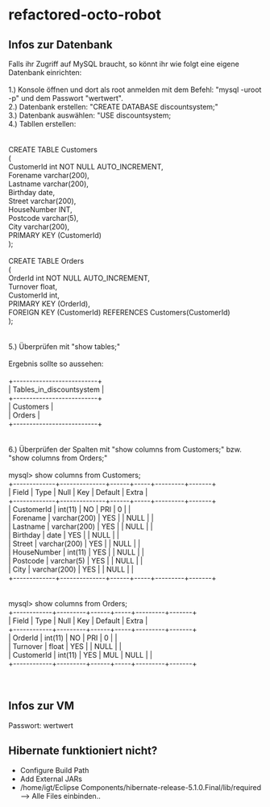 # refactored-octo-robot

## Infos zur Datenbank
Falls ihr Zugriff auf MySQL braucht, so könnt ihr wie folgt eine eigene Datenbank einrichten:
<br/><br/>
1.) Konsole öffnen und dort als root anmelden mit dem Befehl: "mysql -uroot -p" und dem Passwort "wertwert".<br/>
2.) Datenbank erstellen: "CREATE DATABASE discountsystem;"<br/>
3.) Datenbank auswählen: "USE discountsystem;<br/>
4.) Tabllen erstellen:<br/>
<br/><br/>
CREATE TABLE Customers<br/>
(<br/>
CustomerId int NOT NULL AUTO_INCREMENT,<br/>
Forename varchar(200),<br/>
Lastname varchar(200),<br/>
Birthday date,<br/>
Street varchar(200),<br/>
HouseNumber INT,<br/>
Postcode varchar(5),<br/>
City varchar(200),<br/>
PRIMARY KEY (CustomerId)<br/>
);
<br/><br/>
CREATE TABLE Orders<br/>
(<br/>
OrderId int NOT NULL AUTO_INCREMENT,<br/>
Turnover float,<br/>
CustomerId int,<br/>
PRIMARY KEY (OrderId), <br/>
FOREIGN KEY (CustomerId) REFERENCES Customers(CustomerId)<br/>
);<br/>
<br/><br/>
5.) Überprüfen mit "show tables;"
<br/><br/>
Ergebnis sollte so aussehen:
<br/><br/>
+--------------------------+<br/>
| Tables_in_discountsystem |<br/>
+--------------------------+<br/>
| Customers                |<br/>
| Orders                   |<br/>
+--------------------------+<br/>
<br/><br/>
6.) Überprüfen der Spalten mit "show columns from Customers;" bzw. "show columns from Orders;"
<br/><br/>
mysql> show columns from Customers;<br/>
+-------------+--------------+------+-----+---------+-------+<br/>
| Field       | Type         | Null | Key | Default | Extra |<br/>
+-------------+--------------+------+-----+---------+-------+<br/>
| CustomerId  | int(11)      | NO   | PRI | 0       |       |<br/>
| Forename    | varchar(200) | YES  |     | NULL    |       |<br/>
| Lastname    | varchar(200) | YES  |     | NULL    |       |<br/>
| Birthday    | date         | YES  |     | NULL    |       |<br/>
| Street      | varchar(200) | YES  |     | NULL    |       |<br/>
| HouseNumber | int(11)      | YES  |     | NULL    |       |<br/>
| Postcode    | varchar(5)   | YES  |     | NULL    |       |<br/>
| City        | varchar(200) | YES  |     | NULL    |       |<br/>
+-------------+--------------+------+-----+---------+-------+<br/>
<br/><br/>
mysql> show columns from Orders;<br/>
+------------+---------+------+-----+---------+-------+<br/>
| Field      | Type    | Null | Key | Default | Extra |<br/>
+------------+---------+------+-----+---------+-------+<br/>
| OrderId    | int(11) | NO   | PRI | 0       |       |<br/>
| Turnover   | float   | YES  |     | NULL    |       |<br/>
| CustomerId | int(11) | YES  | MUL | NULL    |       |<br/>
+------------+---------+------+-----+---------+-------+<br/>
<br/><br/>
## Infos zur VM
Passwort: wertwert

## Hibernate funktioniert nicht?
- Configure Build Path<br>
- Add External JARs<br>
- /home/igt/Eclipse Components/hibernate-release-5.1.0.Final/lib/required --> Alle Files einbinden..